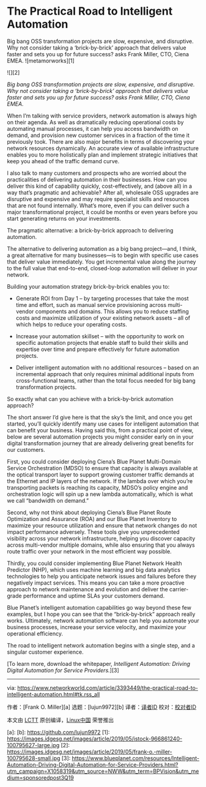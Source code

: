 [#]: collector: (lujun9972)
[#]: translator: ( )
[#]: reviewer: ( )
[#]: publisher: ( )
[#]: url: ( )
[#]: subject: (The Practical Road to Intelligent Automation)
[#]: via: (https://www.networkworld.com/article/3393449/the-practical-road-to-intelligent-automation.html#tk.rss_all)
[#]: author: (Frank O. Miller )

The Practical Road to Intelligent Automation
======
Big bang OSS transformation projects are slow, expensive, and disruptive. Why not consider taking a ‘brick-by-brick’ approach that delivers value faster and sets you up for future success? asks Frank Miller, CTO, Ciena EMEA.
![metamorworks][1]

![][2]

_Big bang OSS transformation projects are slow, expensive, and disruptive. Why not consider taking a ‘brick-by-brick’ approach that delivers value faster and sets you up for future success? asks Frank Miller, CTO, Ciena EMEA._

When I’m talking with service providers, network automation is always high on their agenda. As well as dramatically reducing operational costs by automating manual processes, it can help you access bandwidth on demand, and provision new customer services in a fraction of the time it previously took. There are also major benefits in terms of discovering your network resources dynamically. An accurate view of available infrastructure enables you to more holistically plan and implement strategic initiatives that keep you ahead of the traffic demand curve.

I also talk to many customers and prospects who are worried about the practicalities of delivering automation in their businesses. How can you deliver this kind of capability quickly, cost-effectively, and (above all) in a way that’s pragmatic and achievable? After all, wholesale OSS upgrades are disruptive and expensive and may require specialist skills and resources that are not found internally. What’s more, even if you can deliver such a major transformational project, it could be months or even years before you start generating returns on your investments.

The pragmatic alternative: a brick-by-brick approach to delivering automation.

The alternative to delivering automation as a big bang project—and, I think, a great alternative for many businesses—is to begin with specific use cases that deliver value immediately. You get incremental value along the journey to the full value that end-to-end, closed-loop automation will deliver in your network.

Building your automation strategy brick-by-brick enables you to:

  * Generate ROI from Day 1 – by targeting processes that take the most time and effort, such as manual service provisioning across multi-vendor components and domains. This allows you to reduce staffing costs and maximize utilization of your existing network assets – all of which helps to reduce your operating costs.


  * Increase your automation skillset – with the opportunity to work on specific automation projects that enable staff to build their skills and expertise over time and prepare effectively for future automation projects.


  * Deliver intelligent automation with no additional resources – based on an incremental approach that only requires minimal additional inputs from cross-functional teams, rather than the total focus needed for big bang transformation projects.



So exactly what can you achieve with a brick-by-brick automation approach?

The short answer I’d give here is that the sky’s the limit, and once you get started, you’ll quickly identify many use cases for intelligent automation that can benefit your business. Having said this, from a practical point of view, below are several automation projects you might consider early on in your digital transformation journey that are already delivering great benefits for our customers.

First, you could consider deploying Ciena’s Blue Planet Multi-Domain Service Orchestration (MDSO) to ensure that capacity is always available at the optical transport layer to support growing customer traffic demands at the Ethernet and IP layers of the network. If the lambda over which you’re transporting packets is reaching its capacity, MDSO’s policy engine and orchestration logic will spin up a new lambda automatically, which is what we call “bandwidth on demand.”

Second, why not think about deploying Ciena’s Blue Planet Route Optimization and Assurance (ROA) and our Blue Planet Inventory to maximize your resource utilization and ensure that network changes do not impact performance adversely. These tools give you unprecedented visibility across your network infrastructure, helping you discover capacity across multi-vendor multiple domains, while also ensuring that you always route traffic over your network in the most efficient way possible.

Thirdly, you could consider implementing Blue Planet Network Health Predictor (NHP), which uses machine learning and big data analytics technologies to help you anticipate network issues and failures before they negatively impact services. This means you can take a more proactive approach to network maintenance and evolution and deliver the carrier-grade performance and uptime SLAs your customers demand.

Blue Planet’s intelligent automation capabilities go way beyond these few examples, but I hope you can see that the “brick-by-brick” approach really works. Ultimately, network automation software can help you automate your business processes, increase your service velocity, and maximize your operational efficiency.

The road to intelligent network automation begins with a single step, and a singular customer experience.

[To learn more, download the whitepaper, _Intelligent Automation: Driving Digital Automation for Service Providers._][3]

--------------------------------------------------------------------------------

via: https://www.networkworld.com/article/3393449/the-practical-road-to-intelligent-automation.html#tk.rss_all

作者：[Frank O. Miller][a]
选题：[lujun9972][b]
译者：[译者ID](https://github.com/译者ID)
校对：[校对者ID](https://github.com/校对者ID)

本文由 [LCTT](https://github.com/LCTT/TranslateProject) 原创编译，[Linux中国](https://linux.cn/) 荣誉推出

[a]: 
[b]: https://github.com/lujun9972
[1]: https://images.idgesg.net/images/article/2019/05/istock-966861240-100795627-large.jpg
[2]: https://images.idgesg.net/images/article/2019/05/frank-o.-miller-100795628-small.jpg
[3]: https://www.blueplanet.com/resources/Intelligent-Automation-Driving-Digital-Automation-for-Service-Providers.html?utm_campaign=X1058319&utm_source=NWW&utm_term=BPVision&utm_medium=sponsoredpost3Q19
